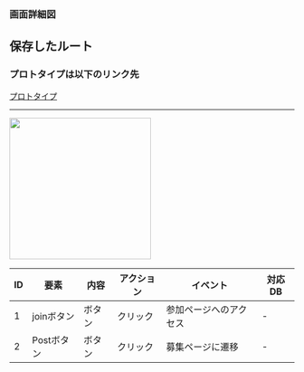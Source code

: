 ### 画面詳細図
## 保存したルート
### プロトタイプは以下のリンク先
[プロトタイプ](https://www.figma.com/file/YLXi0XXJfyq6239uKAU8LF/cyclinger?node-id=103%3A548)
*****
<img src="./image/.png" width="250">

|ID|要素|内容|アクション|イベント|対応DB|
|--|----|----|---------|--------|------|
|1|joinボタン|ボタン|クリック|参加ページへのアクセス|-|
|2|Postボタン|ボタン|クリック|募集ページに遷移|-|

